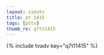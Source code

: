 ```yaml
--- 
layout: sieutv
title: pt 1415
tags: [pttv]
thumb_re: q7t11415
---
```

{% include tvadv key="q7t11415" %} 
